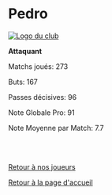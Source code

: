 <html>
  <head>
    <meta charset="UTF-8" />
    <title>Pedro</title>
  </head>
  <body>
    <h1>Pedro</h1>
      <a href="http://www.hostingpics.net/viewer.php?id=491514scapulaireicone.png"><img src="http://img4.hostingpics.net/thumbs/mini_491514scapulaireicone.png" alt="Logo du club" /></a>
      <p><strong>Attaquant</strong></p>
      <p>Matchs joués: 273</p>
      <p>Buts: 167</p>
      <p>Passes décisives: 96</p>
      <p>Note Globale Pro: 91</p>
      <p>Note Moyenne par Match: 7.7</p>
      </br></br>
  <p><a href="https://github.com/Nephelim33/Scapulaire_Website-TestToLearn-/blob/master/Our%20players.md">Retour à nos joueurs</a></p> 
  <p><a href="https://github.com/Nephelim33/Scapulaire_Website-TestToLearn-/blob/master/First_Page.md">Retour à la page d'accueil</a></p>
  
      
